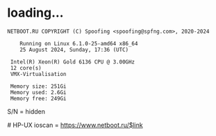 # loading...
```
NETBOOT.RU COPYRIGHT (C) Spoofing <spoofing@spfng.com>, 2020-2024

	Running on Linux 6.1.0-25-amd64 x86_64
	25 August 2024, Sunday, 17:36 (UTC)

 Intel(R) Xeon(R) Gold 6136 CPU @ 3.00GHz
 12 core(s)
 VMX-Virtualisation

 Memory size: 251Gi
 Memory used: 2.6Gi
 Memory free: 249Gi
```
S/N = hidden

\# HP-UX ioscan = https://www.netboot.ru/$link
